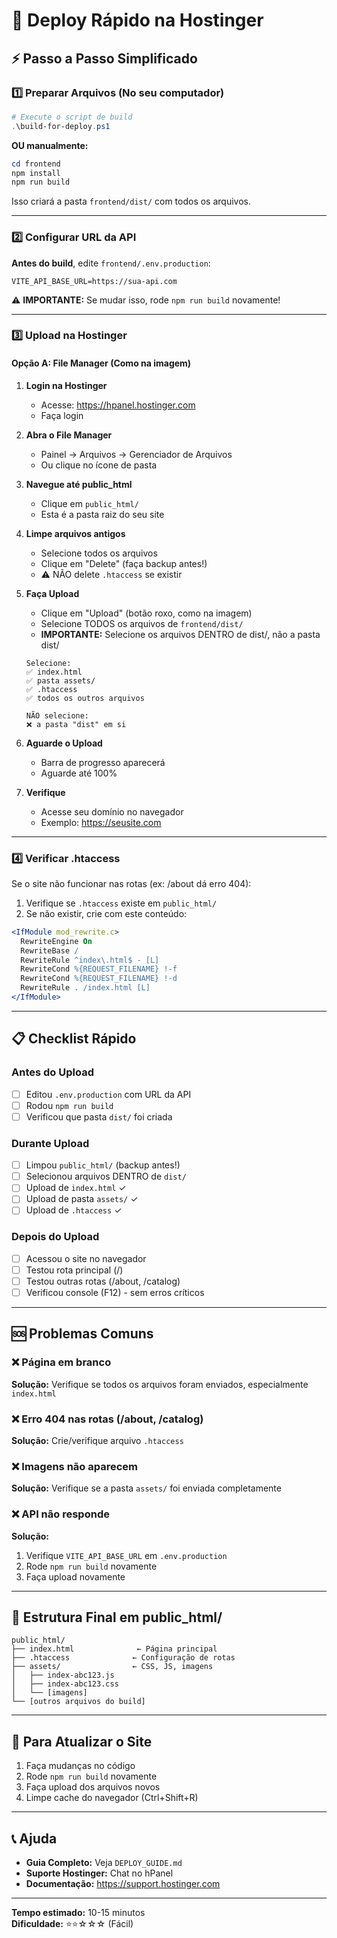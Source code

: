 # 🚀 Deploy Rápido na Hostinger

## ⚡ Passo a Passo Simplificado

### 1️⃣ Preparar Arquivos (No seu computador)

```powershell
# Execute o script de build
.\build-for-deploy.ps1
```

**OU manualmente:**

```powershell
cd frontend
npm install
npm run build
```

Isso criará a pasta `frontend/dist/` com todos os arquivos.

---

### 2️⃣ Configurar URL da API

**Antes do build**, edite `frontend/.env.production`:

```env
VITE_API_BASE_URL=https://sua-api.com
```

⚠️ **IMPORTANTE:** Se mudar isso, rode `npm run build` novamente!

---

### 3️⃣ Upload na Hostinger

#### Opção A: File Manager (Como na imagem)

1. **Login na Hostinger**
   - Acesse: https://hpanel.hostinger.com
   - Faça login

2. **Abra o File Manager**
   - Painel → Arquivos → Gerenciador de Arquivos
   - Ou clique no ícone de pasta

3. **Navegue até public_html**
   - Clique em `public_html/`
   - Esta é a pasta raiz do seu site

4. **Limpe arquivos antigos**
   - Selecione todos os arquivos
   - Clique em "Delete" (faça backup antes!)
   - ⚠️ NÃO delete `.htaccess` se existir

5. **Faça Upload**
   - Clique em "Upload" (botão roxo, como na imagem)
   - Selecione TODOS os arquivos de `frontend/dist/`
   - **IMPORTANTE:** Selecione os arquivos DENTRO de dist/, não a pasta dist/
   
   ```
   Selecione:
   ✅ index.html
   ✅ pasta assets/
   ✅ .htaccess
   ✅ todos os outros arquivos
   
   NÃO selecione:
   ❌ a pasta "dist" em si
   ```

6. **Aguarde o Upload**
   - Barra de progresso aparecerá
   - Aguarde até 100%

7. **Verifique**
   - Acesse seu domínio no navegador
   - Exemplo: https://seusite.com

---

### 4️⃣ Verificar .htaccess

Se o site não funcionar nas rotas (ex: /about dá erro 404):

1. Verifique se `.htaccess` existe em `public_html/`
2. Se não existir, crie com este conteúdo:

```apache
<IfModule mod_rewrite.c>
  RewriteEngine On
  RewriteBase /
  RewriteRule ^index\.html$ - [L]
  RewriteCond %{REQUEST_FILENAME} !-f
  RewriteCond %{REQUEST_FILENAME} !-d
  RewriteRule . /index.html [L]
</IfModule>
```

---

## 📋 Checklist Rápido

### Antes do Upload
- [ ] Editou `.env.production` com URL da API
- [ ] Rodou `npm run build`
- [ ] Verificou que pasta `dist/` foi criada

### Durante Upload
- [ ] Limpou `public_html/` (backup antes!)
- [ ] Selecionou arquivos DENTRO de `dist/`
- [ ] Upload de `index.html` ✓
- [ ] Upload de pasta `assets/` ✓
- [ ] Upload de `.htaccess` ✓

### Depois do Upload
- [ ] Acessou o site no navegador
- [ ] Testou rota principal (/)
- [ ] Testou outras rotas (/about, /catalog)
- [ ] Verificou console (F12) - sem erros críticos

---

## 🆘 Problemas Comuns

### ❌ Página em branco
**Solução:** Verifique se todos os arquivos foram enviados, especialmente `index.html`

### ❌ Erro 404 nas rotas (/about, /catalog)
**Solução:** Crie/verifique arquivo `.htaccess`

### ❌ Imagens não aparecem
**Solução:** Verifique se a pasta `assets/` foi enviada completamente

### ❌ API não responde
**Solução:** 
1. Verifique `VITE_API_BASE_URL` em `.env.production`
2. Rode `npm run build` novamente
3. Faça upload novamente

---

## 🎯 Estrutura Final em public_html/

```
public_html/
├── index.html              ← Página principal
├── .htaccess              ← Configuração de rotas
├── assets/                ← CSS, JS, imagens
│   ├── index-abc123.js
│   ├── index-abc123.css
│   └── [imagens]
└── [outros arquivos do build]
```

---

## 🔄 Para Atualizar o Site

1. Faça mudanças no código
2. Rode `npm run build` novamente
3. Faça upload dos arquivos novos
4. Limpe cache do navegador (Ctrl+Shift+R)

---

## 📞 Ajuda

- **Guia Completo:** Veja `DEPLOY_GUIDE.md`
- **Suporte Hostinger:** Chat no hPanel
- **Documentação:** https://support.hostinger.com

---

**Tempo estimado:** 10-15 minutos  
**Dificuldade:** ⭐⭐☆☆☆ (Fácil)
